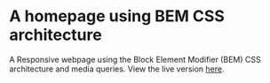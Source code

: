 # A homepage using BEM CSS architecture
A Responsive webpage  using the Block Element Modifier (BEM) CSS architecture and media queries.
View the live version [here](https://prashantmohta.github.io/BEMpage1/).
